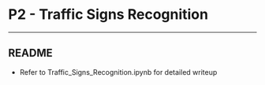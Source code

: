 # P2 - Traffic Signs Recognition

---

## README

* Refer to Traffic_Signs_Recognition.ipynb for detailed writeup